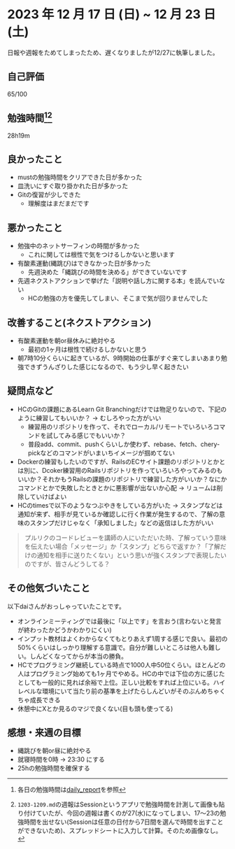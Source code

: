 # 2023 年 12 月 17 日 (日) ~ 12 月 23 日 (土)
日報や週報をためてしまったため、遅くなりましたが12/27に執筆しました。

## 自己評価
65/100
 
## 勉強時間[^1][^2]
28h19m
[^1]: 各日の勉強時間は[daily_report](https://github.com/yokoyamamn/daily_report)を参照
[^2]: `1203-1209.md`の週報はSessionというアプリで勉強時間を計測して画像も貼り付けていたが、今回の週報は書くのが27(水)になってしまい、17〜23の勉強時間を出せない(Sessionは任意の日付から7日間を選んで時間を出すことができないため)、スプレッドシートに入力して計算。そのため画像なし。

## 良かったこと
- mustの勉強時間をクリアできた日が多かった
- 皿洗いにすぐ取り掛かれた日が多かった
- Gitの復習が少しできた
  - 理解度はまだまだです

## 悪かったこと
- 勉強中のネットサーフィンの時間が多かった
  - これに関しては根性で気をつけるしかないと思います
- 有酸素運動(縄跳び)はできなかった日が多かった
  - 先週決めた「縄跳びの時間を決める」ができていないです
- 先週ネクストアクションで挙げた「説明や話し方に関する本」を読んでいない
  - HCの勉強の方を優先してしまい、そこまで気が回りませんでした

## 改善すること(ネクストアクション)
- 有酸素運動を朝or昼休みに絶対やる
  - 最初の1ヶ月は根性で続けるしかないと思う
- 朝7時10分くらいに起きているが、9時開始の仕事がすぐ来てしまいあまり勉強できずうんざりした感じになるので、もう少し早く起きたい

## 疑問点など
- HCのGitの課題にあるLearn Git Branchingだけでは物足りないので、下記のように練習してもいいか？ -> むしろやった方がいい
  - 練習用のリポジトリを作って、それでローカル/リモートでいろいろコマンドを試してみる感じでもいいか？
  - 普段add、commit、pushくらいしか使わず、rebase、fetch、chery-pickなどのコマンドがいまいちイメージが掴めてない
- Dockerの練習もしたいのですが、RailsのECサイト課題のリポジトリとかとは別に、Dcoker練習用のRailsリポジトリを作っていろいろやってみるのもいいか？それかもうRailsの課題のリポジトリで練習した方がいいか？なにかコマンドとかで失敗したときとかに悪影響が出ないか心配 -> リュームは削除していけばよい
- HCのtimesで以下のようなつぶやきをしている方がいた -> スタンプなどは通知が来ず、相手が見ているか確認しに行く作業が発生するので、了解の意味のスタンプだけじゃなく「承知しました」などの返信はした方がいい
> プルリクのコードレビューを講師の人にいただいた時、了解っていう意味を伝えたい場合「メッセージ」か「スタンプ」どちらで返すか？「了解だけの通知を相手に送りたくない」という思いが強くスタンプで表現したいのですが、皆さんどうしてる？

## その他気づいたこと
以下daiさんがおっしゃっていたことです。
- オンラインミーティングでは最後に「以上です」を言おう(言わないと発言が終わったかどうかわかりにくい)
- インプット教材はよくわからなくてもとりあえず1周する感じで良い。最初の50%くらいはしっかり理解する意識で。自分が難しいところは他人も難しい。しんどくなってからが本当の勝負。
- HCでプログラミング継続している時点で1000人中50位くらい。ほとんどの人はプログラミング始めても1ヶ月でやめる。HCの中では下位の方に感じたとしても一般的に見れば余裕で上位。正しい比較をすれば上位にいる。ハイレベルな環境にいて当たり前の基準を上げたらしんどいがそのぶんめちゃくちゃ成長できる
- 休憩中にXとか見るのマジで良くない(目も頭も使ってる)

## 感想・来週の目標
- 縄跳びを朝or昼に絶対やる
- 就寝時間を0時 -> 23:30 にする
- 25hの勉強時間を確保する
